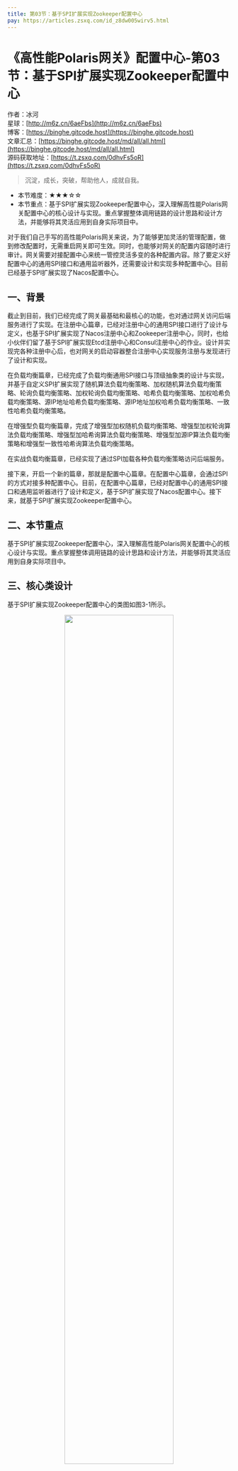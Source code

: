 ```yaml
---
title: 第03节：基于SPI扩展实现Zookeeper配置中心
pay: https://articles.zsxq.com/id_z8dw005wirv5.html
---
```


# 《高性能Polaris网关》配置中心-第03节：基于SPI扩展实现Zookeeper配置中心

作者：冰河
<br/>星球：[http://m6z.cn/6aeFbs](http://m6z.cn/6aeFbs)
<br/>博客：[https://binghe.gitcode.host](https://binghe.gitcode.host)
<br/>文章汇总：[https://binghe.gitcode.host/md/all/all.html](https://binghe.gitcode.host/md/all/all.html)
<br/>源码获取地址：[https://t.zsxq.com/0dhvFs5oR](https://t.zsxq.com/0dhvFs5oR)

> 沉淀，成长，突破，帮助他人，成就自我。

* 本节难度：★★★☆☆
* 本节重点：基于SPI扩展实现Zookeeper配置中心，深入理解高性能Polaris网关配置中心的核心设计与实现。重点掌握整体调用链路的设计思路和设计方法，并能够将其灵活应用到自身实际项目中。

对于我们自己手写的高性能Polaris网关来说，为了能够更加灵活的管理配置，做到修改配置时，无需重启网关即可生效。同时，也能够对网关的配置内容随时进行审计。网关需要对接配置中心来统一管控灵活多变的各种配置内容。除了要定义好配置中心的通用SPI接口和通用监听器外，还需要设计和实现多种配置中心。目前已经基于SPI扩展实现了Nacos配置中心。

## 一、背景

截止到目前，我们已经完成了网关最基础和最核心的功能，也对通过网关访问后端服务进行了实现。在注册中心篇章，已经对注册中心的通用SPI接口进行了设计与定义，也基于SPI扩展实现了Nacos注册中心和Zookeeper注册中心，同时，也给小伙伴们留了基于SPI扩展实现Etcd注册中心和Consul注册中心的作业。设计并实现完各种注册中心后，也对网关的启动容器整合注册中心实现服务注册与发现进行了设计和实现。

在负载均衡篇章，已经完成了负载均衡通用SPI接口与顶级抽象类的设计与实现，并基于自定义SPI扩展实现了随机算法负载均衡策略、加权随机算法负载均衡策略、轮询负载均衡策略、加权轮询负载均衡策略、哈希负载均衡策略、加权哈希负载均衡策略、源IP地址哈希负载均衡策略、源IP地址加权哈希负载均衡策略、一致性哈希负载均衡策略。

在增强型负载均衡篇章，完成了增强型加权随机负载均衡策略、增强型加权轮询算法负载均衡策略、增强型加哈希询算法负载均衡策略、增强型加源IP算法负载均衡策略和增强型一致性哈希询算法负载均衡策略。

在实战负载均衡篇章，已经实现了通过SPI加载各种负载均衡策略访问后端服务。

接下来，开启一个新的篇章，那就是配置中心篇章。在配置中心篇章，会通过SPI的方式对接多种配置中心。目前，在配置中心篇章，已经对配置中心的通用SPI接口和通用监听器进行了设计和定义，基于SPI扩展实现了Nacos配置中心。接下来，就基于SPI扩展实现Zookeeper配置中心。

## 二、本节重点

基于SPI扩展实现Zookeeper配置中心，深入理解高性能Polaris网关配置中心的核心设计与实现。重点掌握整体调用链路的设计思路和设计方法，并能够将其灵活应用到自身实际项目中。

## 三、核心类设计

基于SPI扩展实现Zookeeper配置中心的类图如图3-1所示。

<div align="center">
    <img src="https://binghe.gitcode.host/images/project/gateway/2025-08-11-001.png?raw=true" width="70%">
    <br/>
</div>

可以看到，基于SPI扩展实现Nacos配置中心的核心类主要由ZookeeperConfigService类实现，ZookeeperConfigService类实现了ConfigService接口，并实现了ConfigService接口中定义的init()方法、subscribeRules()和destroy()方法。

**注意：本节只给大家展示网关配置中心设计与实现的核心逻辑，其他代码的实现细节，大家可以自行到本节对应的源码分支进行查看，这里不再赘述。**

## 四、编码实现

本节，就对基于SPI扩展实现Zookeeper配置中心进行编码实现，其他代码的实现细节，大家可以自行到本节对应的源码分支进行查看，这里不再赘述。

**（1）实现ZookeeperConfigService类**

NacosConfigService类是基于SPI扩展实现Zookeeper配置中心的核心实现类。

源码详见：polaris-config-zookeeper工程下的io.binghe.polaris.config.zookeeper.ZookeeperConfigService。

## 查看完整文章

加入[冰河技术](https://public.zsxq.com/groups/48848484411888.html)知识星球，解锁完整技术文章、小册、视频与完整代码